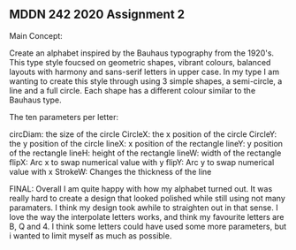 ## MDDN 242 2020 Assignment 2

Main Concept:

Create an alphabet inspired by the Bauhaus typography from the 1920's. This type style foucsed on geometric shapes, vibrant colours, balanced layouts with harmony and sans-serif letters in upper case. In my type I am wanting to create this style through using 3 simple shapes, a semi-circle, a line and a full circle. Each shape has a different colour similar to the Bauhaus type.

The ten parameters per letter:

circDiam: the size of the circle
CircleX: the x position of the circle
CircleY: the y position of the circle
lineX: x position of the rectangle
lineY: y position of the rectangle
lineH: height of the rectangle
lineW: width of the rectangle
flipX: Arc x to swap numerical value with y
flipY: Arc y to swap numerical value with x
StrokeW: Changes the thickness of the line


FINAL:
Overall I am quite happy with how my alphabet turned out. It was really hard to create a design that looked polished while still using not many paramaters. I think my design took awhile to straighten out in that sense. I love the way the interpolate letters works, and think my favourite letters are B, Q and 4. I think some letters could have used some more parameters, but i wanted to limit myself as much as possible.